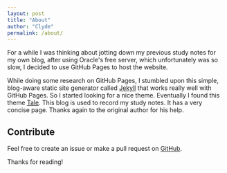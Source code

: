 ```yaml
---
layout: post
title: "About"
author: "Clyde"
permalink: /about/
---
```


For a while I was thinking about jotting down my previous study notes for my own blog, after using Oracle's free server, which unfortunately was so slow, I decided to use GitHub Pages to host the website.

While doing some research on GitHub Pages, I stumbled upon this simple, blog-aware static site generator called [Jekyll](https://jekyllrb.com/) that works really well with GitHub Pages. So I started looking for a nice theme. Eventually I found this theme [Tale](https://github.com/chesterhow/tale). This blog is used to record my study notes. It has a very concise page. Thanks again to the original author for his help.

## Contribute
Feel free to create an issue or make a pull request on [GitHub](https://github.com/cuilongyang/cuilongyang.github.io).

Thanks for reading!

